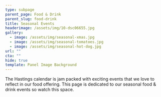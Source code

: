 ```yaml
---
type: subpage
parent_page: Food & Drink
parent_slug: food-drink
title: Seasonal Events
headerimage: /assets/img/10-dsc06655.jpg
gallery:
  - image: /assets/img/seasonal-xmas.jpg
  - image: /assets/img/seasonal-tomatoes.jpg
  - image: /assets/img/seasonal-hot-dog.jpg
url: ""
cta: ""
hide: true
template: Panel Image Background
---
```

The Hastings calendar is jam packed with exciting events that we love to reflect in our food offering. This page is dedicated to our seasonal food & drink events so watch this space.
